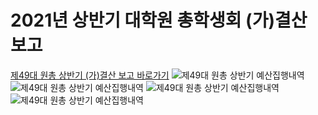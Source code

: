 2021년 상반기 대학원 총학생회 (가)결산 보고
===

[제49대 원총 상반기 (가)결산 보고 바로가기](https://docs.google.com/spreadsheets/d/1ch5lJdlwUTJDUk4bHtw3-vg2q465z70n6gRgPKum6V0/edit?usp=sharing)
![제49대 원총 상반기 예산집행내역](../resources/가결산-0.jpg)
![제49대 원총 상반기 예산집행내역](../resources/가결산-1.jpg)
![제49대 원총 상반기 예산집행내역](../resources/가결산-2.jpg)
![제49대 원총 상반기 예산집행내역](../resources/가결산-3.jpg)
